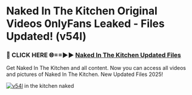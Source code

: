 # Naked In The Kitchen Original Videos 0nlyFans Leaked - Files Updated! (v54l)

<h3>🔴 CLICK HERE 🌐==►► <a href="https://tinyurl.com/up5wt9bj" rel="nofollow">Naked In The Kitchen Updated Files</a></h3>

Get Naked In The Kitchen and all content. Now you can access all videos and pictures of Naked In The Kitchen. New Updated Files 2025!

[![v54l](https://i.imgur.com/ABiUzMV.gif)](https://tinyurl.com/up5wt9bj)
in the kitchen naked